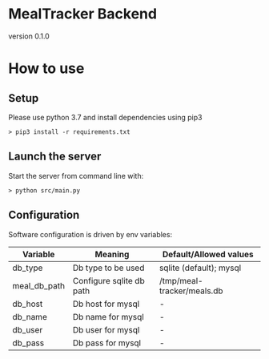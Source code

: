 # MealTracker Backend

version 0.1.0

# How to use

## Setup

Please use python 3.7 and install dependencies using pip3

    > pip3 install -r requirements.txt

## Launch the server

Start the server from command line with:

    > python src/main.py

## Configuration

Software configuration is driven by env variables:

| Variable | Meaning | Default/Allowed values |
|----------|---------|----------------|
| db_type | Db type to be used | sqlite (default); mysql |
| meal_db_path | Configure sqlite db path | /tmp/meal-tracker/meals.db |
| db_host | Db host for mysql | - |
| db_name | Db name for mysql | - |
| db_user | Db user for mysql | - |
| db_pass | Db pass for mysql | - |